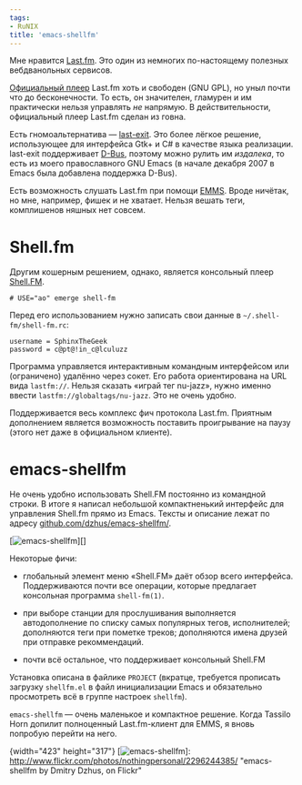 ```yaml
---
tags:
- RuNIX
title: 'emacs-shellfm'
---
```


Мне нравится [Last.fm][]. Это один из немногих по-настоящему полезных
вебдванольных сервисов.

[Официальный плеер][] Last.fm хоть и свободен (GNU GPL), но уныл почти
что до бесконечности. То есть, он значителен, гламурен и им практически
нельзя управлять *не* напрямую. В действительности, официальный плеер
Last.fm сделан из говна.

Есть гномоальтернатива — [last-exit][]. Это более лёгкое решение,
использующее для интерфейса Gtk+ и C\# в качестве языка реализации.
last-exit поддерживает [D-Bus][], поэтому можно рулить им *издалека*, то
есть из моего православного GNU Emacs (в начале декабря 2007 в Emacs
была добавлена поддержка D-Bus).

Есть возможность слушать Last.fm при помощи [EMMS][]. Вроде ничётак, но
мне, например, фишек и не хватает. Нельзя вешать теги, комплишенов
няшных нет совсем.

# Shell.fm

Другим кошерным решением, однако, является консольный плеер
[Shell.FM][].

    # USE="ao" emerge shell-fm

Перед его использованием нужно записать свои данные в
`~/.shell-fm/shell-fm.rc`:

    username = SphinxTheGeek
    password = c@pt@!in_c@lculuzz

Программа управляется интерактивным командным интерфейсом или
(ограничено) удалённо через сокет. Его работа ориентирована на URL вида
`lastfm://`. Нельзя сказать «играй тег nu-jazz», нужно именно ввести
`lastfm://globaltags/nu-jazz`. Это не очень удобно.

Поддерживается весь комплекс фич протокола Last.fm. Приятным дополнением
является возможность поставить проигрывание на паузу (этого нет даже в
официальном клиенте).

# emacs-shellfm

Не очень удобно использовать Shell.FM постоянно из командной строки. В
итоге я написал небольшой компактненький интерфейс для управления
Shell.fm прямо из Emacs. Тексты и описание лежат по адресу
[github.com/dzhus/emacs-shellfm/][].

[![emacs-shellfm][]][]

Некоторые фичи:

-   глобальный элемент меню «Shell.FM» даёт обзор всего интерфейса.
    Поддерживаются почти все операции, которые предлагает консольная
    программа `shell-fm(1)`.

-   при выборе станции для прослушивания выполняется автодополнение по
    списку самых популярных тегов, исполнителей; дополняются теги при
    пометке треков; дополняются имена друзей при отправке рекоммендаций.

-   почти всё остальное, что поддерживает консольный Shell.FM

Установка описана в файлике `PROJECT` (вкратце, требуется прописать
загрузку `shellfm.el` в файл инициализации Emacs и обязательно
просмотреть всё в группе настроек `shellfm`).

`emacs-shellfm` — очень маленькое и компактное решение. Когда Tassilo
Horn допилит полноценный Last.fm-клиент для EMMS, я вновь попробую
перейти на него.

  [Last.fm]: http://dzhus.org/blog/entry/what-is-lastfm/
  [Официальный плеер]: http://www.lastfm.ru/download/
  [last-exit]: http://www.lastexit-player.org/index.php/Main_Page
  [D-Bus]: http://www.freedesktop.org/wiki/Software/dbus
  [EMMS]: http://www.gnu.org/software/emms
  [Shell.FM]: http://nex.scrapping.cc/shell-fm/
  [github.com/dzhus/emacs-shellfm/]: http://github.com/dzhus/emacs-shellfm/
  [emacs-shellfm]: http://farm4.static.flickr.com/3171/2296244385_d4104e9846.jpg
  {width="423" height="317"}
  [![emacs-shellfm][]]: http://www.flickr.com/photos/nothingpersonal/2296244385/
    "emacs-shellfm by Dmitry Dzhus, on Flickr"
